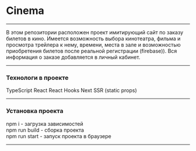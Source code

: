 # Cinema
___
В этом репозитории расположен проект имитирующий сайт по заказу 
билетов в кино. Имеется возможность выбора кинотеатра, 
фильма и просмотра трейлера к нему, времени, места в зале и 
возможностью приобретения билетов после реальной регистрации (firebase)). Вся информация
о заказе добавляется в личный кабинет. 

___
### Технологи в проекте
TypeScript
React
React Hooks
Next
SSR (static props)

___
### Установка проекта
npm i - загрузка зависимостей </br>
npm run build - сборка проекта </br>
npm run start - запуск проекта в браузере
___
